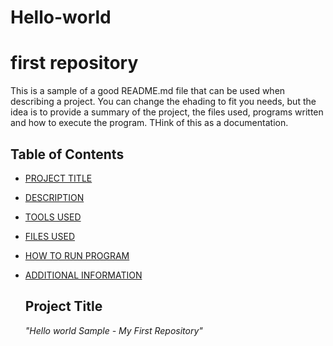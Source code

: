 # Hello-world
# first repository  
This is a sample of a good README.md file that can be used when describing a project. You can change the ehading to fit you needs, but the idea is to provide a summary of the project, the files used, programs written and how to execute the program. THink of this as a documentation.  

## Table of Contents

- [PROJECT TITLE](#Project-Title)
- [DESCRIPTION](#Description)
- [TOOLS USED](#Tools-used)
- [FILES USED](#files-used)
- [HOW TO RUN PROGRAM](#How-to-run-program)
- [ADDITIONAL INFORMATION](#additional-infomation)

  ## Project Title

  *"Hello world Sample - My First Repository"*
  

